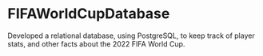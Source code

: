 # FIFAWorldCupDatabase
Developed a relational database, using PostgreSQL, to keep track of player stats, and other facts about the 2022 FIFA World Cup.
